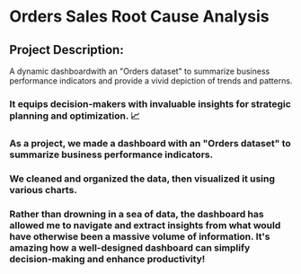 # Orders Sales Root Cause Analysis
## Project Description:

 A dynamic dashboardwith an "Orders dataset"  to summarize business performance indicators and  provide a vivid depiction of trends and patterns. 

### It equips decision-makers with invaluable insights for strategic planning and optimization. 📈
### As a project, we made a dashboard with an "Orders dataset" to summarize business performance indicators. 
### We cleaned and organized the data, then visualized it using various charts.

### Rather than drowning in a sea of data, the dashboard has allowed me to navigate and extract insights from what would have otherwise been a massive volume of information. It's amazing how a well-designed dashboard can simplify decision-making and enhance productivity!




